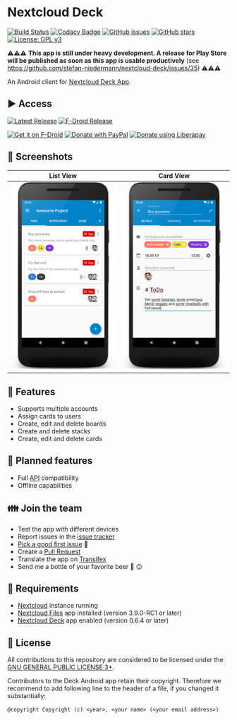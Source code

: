 # Nextcloud Deck

[![Build Status](https://travis-ci.org/stefan-niedermann/nextcloud-deck.svg?branch=master)](https://travis-ci.org/stefan-niedermann/nextcloud-deck)
[![Codacy Badge](https://api.codacy.com/project/badge/Grade/9e4e03edecb34ea18fa1d6d6346cbc4f)](https://www.codacy.com/app/Nextcloud/nextcloud-deck)
[![GitHub issues](https://img.shields.io/github/issues/stefan-niedermann/nextcloud-deck.svg)](https://github.com/stefan-niedermann/nextcloud-deck/issues)
[![GitHub stars](https://img.shields.io/github/stars/stefan-niedermann/nextcloud-deck.svg)](https://github.com/stefan-niedermann/nextcloud-deck/stargazers)
[![License: GPL v3](https://img.shields.io/badge/License-GPL%20v3-blue.svg)](https://www.gnu.org/licenses/gpl-3.0)

⚠️⚠️⚠️ **This app is still under heavy development. A release for Play Store will be published as soon as this app is usable productively** (see https://github.com/stefan-niedermann/nextcloud-deck/issues/35) ⚠️⚠️⚠️

An Android client for [Nextcloud Deck App](https://github.com/nextcloud/deck/).

## ▶️ Access

[![Latest Release](https://img.shields.io/github/v/tag/stefan-niedermann/nextcloud-deck?label=latest+release&sort=semver)](https://github.com/stefan-niedermann/nextcloud-deck/releases)
[![F-Droid Release](https://img.shields.io/f-droid/v/it.niedermann.nextcloud.deck)](https://f-droid.org/de/packages/it.niedermann.nextcloud.deck/)

[<img src="https://f-droid.org/badge/get-it-on.png"
      alt="Get it on F-Droid"
      height="80">](https://f-droid.org/repository/browse/?fdid=it.niedermann.nextcloud.deck)
[<img src="https://raw.githubusercontent.com/stefan-niedermann/paypal-donate-button/be5ad29a95ff890faee0b46d702b714b0a04aadc/paypal-donate-button.png"
      alt="Donate with PayPal"
      height="80">](https://www.paypal.com/cgi-bin/webscr?cmd=_s-xclick&hosted_button_id=W523CNHTD7ARQ&source=url)
[![Donate using Liberapay](https://liberapay.com/assets/widgets/donate.svg)](https://liberapay.com/stefan-niedermann/donate)

## 👀 Screenshots

| List View | Card View |
| --- | --- |
| ![Screenshot of list view](/fastlane/metadata/android/en-US/images/phoneScreenshots/0.0.13-4.png) | ![Screenshot of card](/fastlane/metadata/android/en-US/images/phoneScreenshots/0.0.13-5.png) |

## 🚀 Features
* Supports multiple accounts
* Assign cards to users
* Create, edit and delete boards
* Create and delete stacks
* Create, edit and delete cards

## 🏁 Planned features
* Full [API](https://documenter.getpostman.com/view/4848351/RWMCtV4r) compatibility
* Offline capabilities

## 👪 Join the team
* Test the app with different devices
* Report issues in the [issue tracker](https://github.com/stefan-niedermann/nextcloud-deck/issues)
* [Pick a good first issue](https://github.com/stefan-niedermann/nextcloud-deck/labels/good%20first%20issue) :notebook:
* Create a [Pull Request](https://opensource.guide/how-to-contribute/#opening-a-pull-request)
* Translate the app on [Transifex](https://www.transifex.com/nextcloud/nextcloud/android-deck/)
* Send me a bottle of your favorite beer :beers: :wink:

## 🔗 Requirements
* [Nextcloud](https://nextcloud.com/) instance running
* [Nextcloud Files](https://github.com/nextcloud/android) app installed (version 3.9.0-RC1 or later)
* [Nextcloud Deck](https://github.com/nextcloud/deck) app enabled (version 0.6.4 or later)

## 📓 License
All contributions to this repository are considered to be licensed under the [GNU GENERAL PUBLIC LICENSE 3+](/LICENSE).

Contributors to the Deck Android app retain their copyright. Therefore we recommend to add following line to the header of a file, if you changed it substantially:

```
@copyright Copyright (c) <year>, <your name> (<your email address>)
```
